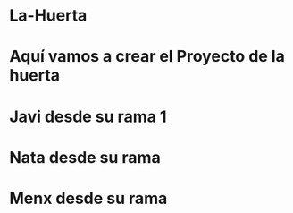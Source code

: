 # La-Huerta
# Aquí vamos a crear el Proyecto de la huerta
# Javi desde su rama 1
# Nata desde su rama
# Menx desde su rama
